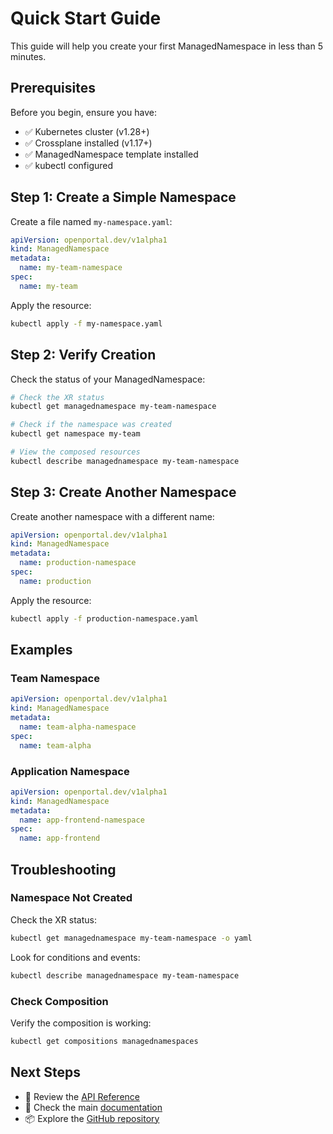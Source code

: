 # Quick Start Guide

This guide will help you create your first ManagedNamespace in less than 5 minutes.

## Prerequisites

Before you begin, ensure you have:

- ✅ Kubernetes cluster (v1.28+)
- ✅ Crossplane installed (v1.17+)
- ✅ ManagedNamespace template installed
- ✅ kubectl configured

## Step 1: Create a Simple Namespace

Create a file named `my-namespace.yaml`:

```yaml
apiVersion: openportal.dev/v1alpha1
kind: ManagedNamespace
metadata:
  name: my-team-namespace
spec:
  name: my-team
```

Apply the resource:

```bash
kubectl apply -f my-namespace.yaml
```

## Step 2: Verify Creation

Check the status of your ManagedNamespace:

```bash
# Check the XR status
kubectl get managednamespace my-team-namespace

# Check if the namespace was created
kubectl get namespace my-team

# View the composed resources
kubectl describe managednamespace my-team-namespace
```

## Step 3: Create Another Namespace

Create another namespace with a different name:

```yaml
apiVersion: openportal.dev/v1alpha1
kind: ManagedNamespace
metadata:
  name: production-namespace
spec:
  name: production
```

Apply the resource:

```bash
kubectl apply -f production-namespace.yaml
```

## Examples

### Team Namespace

```yaml
apiVersion: openportal.dev/v1alpha1
kind: ManagedNamespace
metadata:
  name: team-alpha-namespace
spec:
  name: team-alpha
```

### Application Namespace

```yaml
apiVersion: openportal.dev/v1alpha1
kind: ManagedNamespace
metadata:
  name: app-frontend-namespace
spec:
  name: app-frontend
```

## Troubleshooting

### Namespace Not Created

Check the XR status:
```bash
kubectl get managednamespace my-team-namespace -o yaml
```

Look for conditions and events:
```bash
kubectl describe managednamespace my-team-namespace
```

### Check Composition

Verify the composition is working:
```bash
kubectl get compositions managednamespaces
```

## Next Steps

- 📖 Review the [API Reference](../api/managednamespace.md)
- 🔧 Check the main [documentation](../index.md)
- 📦 Explore the [GitHub repository](https://github.com/open-service-portal/template-namespace)